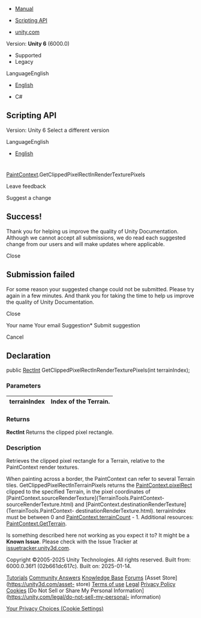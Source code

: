 [ ]()

  * [Manual](../Manual/index.html)
  * [Scripting API](../ScriptReference/index.html)

  * [unity.com](https://unity.com/)

Version: **Unity 6** (6000.0)

  * Supported
  * Legacy

LanguageEnglish

  * [English]()

  * C#

[ ](https://docs.unity3d.com)

## Scripting API

Version: Unity 6 Select a different version

LanguageEnglish

  * [English]()

#
[PaintContext](TerrainTools.PaintContext.html).GetClippedPixelRectInRenderTexturePixels

Leave feedback

Suggest a change

## Success!

Thank you for helping us improve the quality of Unity Documentation. Although
we cannot accept all submissions, we do read each suggested change from our
users and will make updates where applicable.

Close

## Submission failed

For some reason your suggested change could not be submitted. Please <a>try
again</a> in a few minutes. And thank you for taking the time to help us
improve the quality of Unity Documentation.

Close

Your name Your email Suggestion* Submit suggestion

Cancel

[ ]()

## Declaration

public [RectInt](RectInt.html) GetClippedPixelRectInRenderTexturePixels(int
terrainIndex);

### Parameters

terrainIndex | Index of the Terrain.  
---|---  
  
### Returns

**RectInt** Returns the clipped pixel rectangle.

### Description

Retrieves the clipped pixel rectangle for a Terrain, relative to the
PaintContext render textures.

When painting across a border, the PaintContext can refer to several Terrain
tiles. GetClippedPixelRectInTerrainPixels returns the
[PaintContext.pixelRect](TerrainTools.PaintContext-pixelRect.html) clipped to
the specified Terrain, in the pixel coordinates of
[PaintContext.sourceRenderTexture](TerrainTools.PaintContext-
sourceRenderTexture.html) and
[PaintContext.destinationRenderTexture](TerrainTools.PaintContext-
destinationRenderTexture.html). terrainIndex must be between 0 and
[PaintContext.terrainCount](TerrainTools.PaintContext-terrainCount.html) \- 1.
Additional resources:
[PaintContext.GetTerrain](TerrainTools.PaintContext.GetTerrain.html).

Is something described here not working as you expect it to? It might be a
**Known Issue**. Please check with the Issue Tracker at
[issuetracker.unity3d.com](https://issuetracker.unity3d.com).

Copyright ©2005-2025 Unity Technologies. All rights reserved. Built from:
6000.0.36f1 (02b661dc617c). Built on: 2025-01-14.

[Tutorials](https://unity3d.com/learn) [Community
Answers](https://answers.unity3d.com) [Knowledge
Base](https://support.unity3d.com/hc/en-us)
[Forums](https://forum.unity3d.com) [Asset Store](https://unity3d.com/asset-
store) [Terms of use](https://docs.unity3d.com/Manual/TermsOfUse.html)
[Legal](https://unity.com/legal) [Privacy
Policy](https://unity.com/legal/privacy-policy)
[Cookies](https://unity.com/legal/cookie-policy) [Do Not Sell or Share My
Personal Information](https://unity.com/legal/do-not-sell-my-personal-
information)

[Your Privacy Choices (Cookie Settings)](javascript:void\(0\);)

